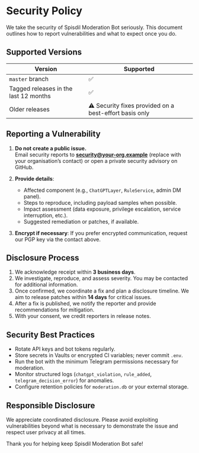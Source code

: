 # Security Policy

We take the security of Spisdil Moderation Bot seriously. This document outlines how to report vulnerabilities and what to expect once you do.

## Supported Versions

| Version | Supported |
|---------|-----------|
| `master` branch | ✅ |
| Tagged releases in the last 12 months | ✅ |
| Older releases | ⚠️ Security fixes provided on a best-effort basis only |

## Reporting a Vulnerability

1. **Do not create a public issue.**  
   Email security reports to **security@your-org.example** (replace with your organisation’s contact) or open a private security advisory on GitHub.

2. **Provide details**:
   - Affected component (e.g., `ChatGPTLayer`, `RuleService`, admin DM panel).
   - Steps to reproduce, including payload samples when possible.
   - Impact assessment (data exposure, privilege escalation, service interruption, etc.).
   - Suggested remediation or patches, if available.

3. **Encrypt if necessary**: If you prefer encrypted communication, request our PGP key via the contact above.

## Disclosure Process

1. We acknowledge receipt within **3 business days**.
2. We investigate, reproduce, and assess severity. You may be contacted for additional information.
3. Once confirmed, we coordinate a fix and plan a disclosure timeline. We aim to release patches within **14 days** for critical issues.
4. After a fix is published, we notify the reporter and provide recommendations for mitigation.
5. With your consent, we credit reporters in release notes.

## Security Best Practices

- Rotate API keys and bot tokens regularly.
- Store secrets in Vaults or encrypted CI variables; never commit `.env`.
- Run the bot with the minimum Telegram permissions necessary for moderation.
- Monitor structured logs (`chatgpt_violation`, `rule_added`, `telegram_decision_error`) for anomalies.
- Configure retention policies for `moderation.db` or your external storage.

## Responsible Disclosure

We appreciate coordinated disclosure. Please avoid exploiting vulnerabilities beyond what is necessary to demonstrate the issue and respect user privacy at all times.

Thank you for helping keep Spisdil Moderation Bot safe!
